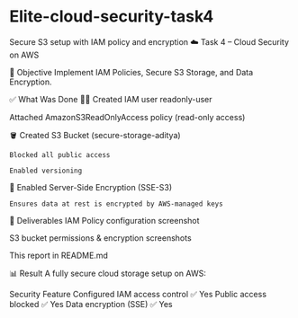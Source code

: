# Elite-cloud-security-task4
Secure S3 setup with IAM policy and encryption
☁️ Task 4 – Cloud Security on AWS

🔐 Objective
Implement IAM Policies, Secure S3 Storage, and Data Encryption.

✅ What Was Done
🧑‍💻 Created IAM user readonly-user

Attached AmazonS3ReadOnlyAccess policy (read-only access)

🪣 Created S3 Bucket (secure-storage-aditya)

    Blocked all public access

    Enabled versioning 

🔐 Enabled Server-Side Encryption (SSE-S3)

    Ensures data at rest is encrypted by AWS-managed keys

📁 Deliverables
   IAM Policy configuration screenshot

   S3 bucket permissions & encryption screenshots

   This report in README.md

📊 Result
A fully secure cloud storage setup on AWS:

Security Feature	Configured
IAM access control	✅ Yes
Public access blocked	✅ Yes
Data encryption (SSE)	✅ Yes
